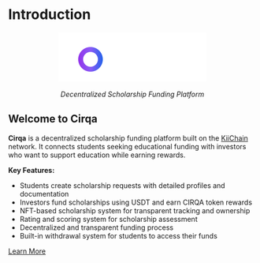 # Introduction

<div align="center">
  <img src="./assets/images/logo.svg" alt="Cirqa Logo" width="300" class="cirqa-logo">
  <p><em>Decentralized Scholarship Funding Platform</em></p>
</div>

## Welcome to Cirqa

**Cirqa** is a decentralized scholarship funding platform built on the [KiiChain](https://kiichain.io) network. It connects students seeking educational funding with investors who want to support education while earning rewards.

<div class="cirqa-highlight">
  <strong>Key Features:</strong>
  <ul>
    <li>Students create scholarship requests with detailed profiles and documentation</li>
    <li>Investors fund scholarships using USDT and earn CIRQA token rewards</li>
    <li>NFT-based scholarship system for transparent tracking and ownership</li>
    <li>Rating and scoring system for scholarship assessment</li>
    <li>Decentralized and transparent funding process</li>
    <li>Built-in withdrawal system for students to access their funds</li>
  </ul>
</div>

<a href="./PROJECT.md" class="cirqa-button">Learn More</a> <a href="./contracts/architecture.md" class="cirqa-button">
